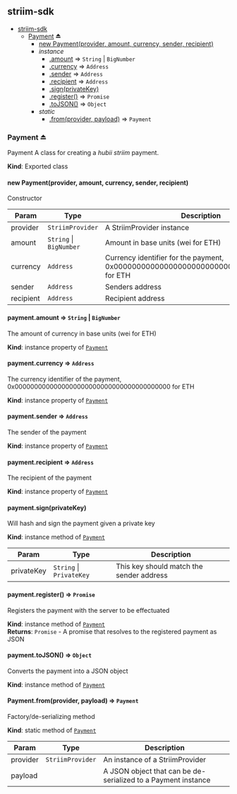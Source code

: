 <a name="module_striim-sdk"></a>

## striim-sdk

* [striim-sdk](#module_striim-sdk)
    * [Payment](#exp_module_striim-sdk--Payment) ⏏
        * [new Payment(provider, amount, currency, sender, recipient)](#new_module_striim-sdk--Payment_new)
        * _instance_
            * [.amount](#module_striim-sdk--Payment+amount) ⇒ <code>String</code> \| <code>BigNumber</code>
            * [.currency](#module_striim-sdk--Payment+currency) ⇒ <code>Address</code>
            * [.sender](#module_striim-sdk--Payment+sender) ⇒ <code>Address</code>
            * [.recipient](#module_striim-sdk--Payment+recipient) ⇒ <code>Address</code>
            * [.sign(privateKey)](#module_striim-sdk--Payment+sign)
            * [.register()](#module_striim-sdk--Payment+register) ⇒ <code>Promise</code>
            * [.toJSON()](#module_striim-sdk--Payment+toJSON) ⇒ <code>Object</code>
        * _static_
            * [.from(provider, payload)](#module_striim-sdk--Payment.from) ⇒ <code>Payment</code>

<a name="exp_module_striim-sdk--Payment"></a>

### Payment ⏏
Payment
A class for creating a _hubii striim_ payment.

**Kind**: Exported class  
<a name="new_module_striim-sdk--Payment_new"></a>

#### new Payment(provider, amount, currency, sender, recipient)
Constructor


| Param | Type | Description |
| --- | --- | --- |
| provider | <code>StriimProvider</code> | A StriimProvider instance |
| amount | <code>String</code> \| <code>BigNumber</code> | Amount in base units (wei for ETH) |
| currency | <code>Address</code> | Currency identifier for the payment, 0x0000000000000000000000000000000000000000 for ETH |
| sender | <code>Address</code> | Senders address |
| recipient | <code>Address</code> | Recipient address |

<a name="module_striim-sdk--Payment+amount"></a>

#### payment.amount ⇒ <code>String</code> \| <code>BigNumber</code>
The amount of currency in base units (wei for ETH)

**Kind**: instance property of [<code>Payment</code>](#exp_module_striim-sdk--Payment)  
<a name="module_striim-sdk--Payment+currency"></a>

#### payment.currency ⇒ <code>Address</code>
The currency identifier of the payment, 0x0000000000000000000000000000000000000000 for ETH

**Kind**: instance property of [<code>Payment</code>](#exp_module_striim-sdk--Payment)  
<a name="module_striim-sdk--Payment+sender"></a>

#### payment.sender ⇒ <code>Address</code>
The sender of the payment

**Kind**: instance property of [<code>Payment</code>](#exp_module_striim-sdk--Payment)  
<a name="module_striim-sdk--Payment+recipient"></a>

#### payment.recipient ⇒ <code>Address</code>
The recipient of the payment

**Kind**: instance property of [<code>Payment</code>](#exp_module_striim-sdk--Payment)  
<a name="module_striim-sdk--Payment+sign"></a>

#### payment.sign(privateKey)
Will hash and sign the payment given a private key

**Kind**: instance method of [<code>Payment</code>](#exp_module_striim-sdk--Payment)  

| Param | Type | Description |
| --- | --- | --- |
| privateKey | <code>String</code> \| <code>PrivateKey</code> | This key should match the sender address |

<a name="module_striim-sdk--Payment+register"></a>

#### payment.register() ⇒ <code>Promise</code>
Registers the payment with the server to be effectuated

**Kind**: instance method of [<code>Payment</code>](#exp_module_striim-sdk--Payment)  
**Returns**: <code>Promise</code> - A promise that resolves to the registered payment as JSON  
<a name="module_striim-sdk--Payment+toJSON"></a>

#### payment.toJSON() ⇒ <code>Object</code>
Converts the payment into a JSON object

**Kind**: instance method of [<code>Payment</code>](#exp_module_striim-sdk--Payment)  
<a name="module_striim-sdk--Payment.from"></a>

#### Payment.from(provider, payload) ⇒ <code>Payment</code>
Factory/de-serializing method

**Kind**: static method of [<code>Payment</code>](#exp_module_striim-sdk--Payment)  

| Param | Type | Description |
| --- | --- | --- |
| provider | <code>StriimProvider</code> | An instance of a StriimProvider |
| payload |  | A JSON object that can be de-serialized to a Payment instance |

